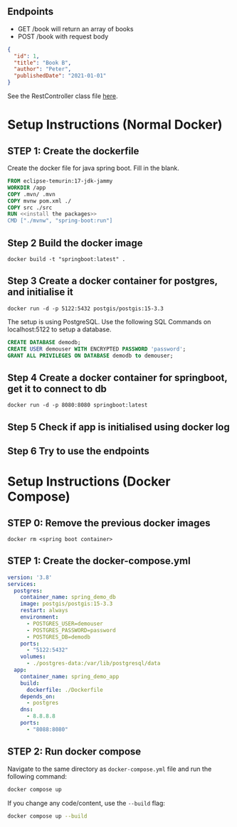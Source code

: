 ## Endpoints

- GET /book will return an array of books
- POST /book with request body 

```json
{
  "id": 1,
  "title": "Book B",
  "author": "Peter",
  "publishedDate": "2021-01-01"
}
```

See the RestController class file [here](./src/main/java/com/example/demo/controller/BookController.java).
# Setup Instructions (Normal Docker)

## STEP 1: Create the dockerfile

Create the docker file for java spring boot. Fill in the blank.
```dockerfile
FROM eclipse-temurin:17-jdk-jammy
WORKDIR /app
COPY .mvn/ .mvn
COPY mvnw pom.xml ./
COPY src ./src
RUN <<install the packages>>
CMD ["./mvnw", "spring-boot:run"]
```

## Step 2 Build the docker image

```docker build -t "springboot:latest" .```

## Step 3 Create a docker container for postgres, and initialise it

```docker run -d -p 5122:5432 postgis/postgis:15-3.3```

The setup is using PostgreSQL. Use the following SQL Commands on localhost:5122 to setup a database.
```sql
CREATE DATABASE demodb;
CREATE USER demouser WITH ENCRYPTED PASSWORD 'password';
GRANT ALL PRIVILEGES ON DATABASE demodb to demouser; 
```

## Step 4 Create a docker container for springboot, get it to connect to db

```docker run -d -p 8080:8080 springboot:latest```

## Step 5 Check if app is initialised using docker log

## Step 6 Try to use the endpoints

# Setup Instructions (Docker Compose)

## STEP 0: Remove the previous docker images
```docker rm <spring boot container>```

## STEP 1: Create the docker-compose.yml

```yml
version: '3.8'
services:
  postgres:
    container_name: spring_demo_db
    image: postgis/postgis:15-3.3
    restart: always
    environment:
      - POSTGRES_USER=demouser
      - POSTGRES_PASSWORD=password
      - POSTGRES_DB=demodb
    ports:
      - "5122:5432"
    volumes:
      - ./postgres-data:/var/lib/postgresql/data
  app:
    container_name: spring_demo_app    
    build:
      dockerfile: ./Dockerfile
    depends_on:
      - postgres
    dns:
      - 8.8.8.8
    ports:
      - "8088:8080"
```

## STEP 2: Run docker compose

Navigate to the same directory as `docker-compose.yml` file and run the following command:

```sh
docker compose up
```

If you change any code/content, use the `--build` flag:

```sh
docker compose up --build
